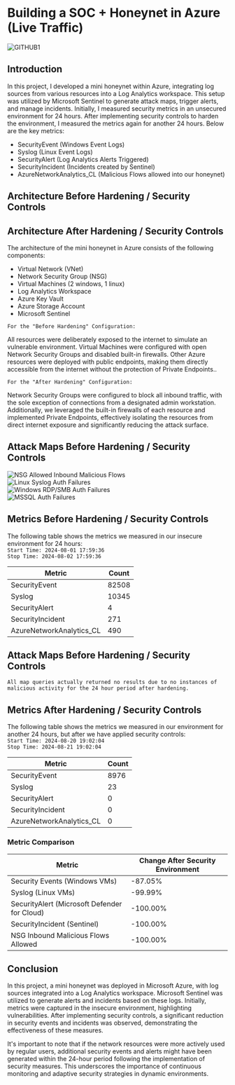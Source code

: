 # Building a SOC + Honeynet in Azure (Live Traffic)

![GITHUB1](https://github.com/user-attachments/assets/0d4fb2b6-cd36-4725-bd89-85652af0aeca)

## Introduction

In this project, I developed a mini honeynet within Azure, integrating log sources from various resources into a Log Analytics workspace. This setup was utilized by Microsoft Sentinel to generate attack maps, trigger alerts, and manage incidents. Initially, I measured security metrics in an unsecured environment for 24 hours. After implementing security controls to harden the environment, I measured the metrics again for another 24 hours. Below are the key metrics:


- SecurityEvent (Windows Event Logs)
- Syslog (Linux Event Logs)
- SecurityAlert (Log Analytics Alerts Triggered)
- SecurityIncident (Incidents created by Sentinel)
- AzureNetworkAnalytics_CL (Malicious Flows allowed into our honeynet)

## Architecture Before Hardening / Security Controls
<!--
![Architecture Diagram]()
-->

## Architecture After Hardening / Security Controls
<!--
![Architecture Diagram]()
-->
The architecture of the mini honeynet in Azure consists of the following components:

- Virtual Network (VNet)
- Network Security Group (NSG)
- Virtual Machines (2 windows, 1 linux)
- Log Analytics Workspace
- Azure Key Vault
- Azure Storage Account
- Microsoft Sentinel

`For the "Before Hardening" Configuration:`

All resources were deliberately exposed to the internet to simulate an vulnerable environment. Virtual Machines were configured with open Network Security Groups and disabled built-in firewalls. Other Azure resources were deployed with public endpoints, making them directly accessible from the internet without the protection of Private Endpoints..

`For the "After Hardening" Configuration:`

Network Security Groups were configured to block all inbound traffic, with the sole exception of connections from a designated admin workstation. Additionally, we leveraged the built-in firewalls of each resource and implemented Private Endpoints, effectively isolating the resources from direct internet exposure and significantly reducing the attack surface.

## Attack Maps Before Hardening / Security Controls

![NSG Allowed Inbound Malicious Flows](https://github.com/user-attachments/assets/42116407-051d-4bf9-a61e-d23d97266278)<br>
![Linux Syslog Auth Failures](https://github.com/user-attachments/assets/d3c03b6f-5b3e-48f7-abc3-31b17febeae4)<br>
![Windows RDP/SMB Auth Failures](https://github.com/user-attachments/assets/57c45470-513e-48dc-a3ac-e1508ba13268)<br>
![MSSQL Auth Failures](https://github.com/user-attachments/assets/9a8fbce9-21ac-4085-adc1-4e99b77bc933)<br>

## Metrics Before Hardening / Security Controls

The following table shows the metrics we measured in our insecure environment for 24 hours:
<br />
`Start Time: 2024-08-01 17:59:36` <br/>
`Stop Time: 2024-08-02 17:59:36`

| Metric                   | Count
| ------------------------ | -----
| SecurityEvent            | 82508
| Syslog                   | 10345
| SecurityAlert            | 4
| SecurityIncident         | 271
| AzureNetworkAnalytics_CL | 490

## Attack Maps Before Hardening / Security Controls

```All map queries actually returned no results due to no instances of malicious activity for the 24 hour period after hardening.```

## Metrics After Hardening / Security Controls

The following table shows the metrics we measured in our environment for another 24 hours, but after we have applied security controls:
<br />
`Start Time: 2024-08-20 19:02:04` <br/>
`Stop Time: 2024-08-21 19:02:04`

| Metric                   | Count
| ------------------------ | -----
| SecurityEvent            | 8976
| Syslog                   | 23
| SecurityAlert            | 0
| SecurityIncident         | 0
| AzureNetworkAnalytics_CL | 0

### Metric Comparison  

| Metric                                       | Change After Security Environment
| -------------------------------------------- | ---------------------------------
| Security Events (Windows VMs)                | -87.05%
| Syslog (Linux VMs)                           | -99.99%
| SecurityAlert (Microsoft Defender for Cloud) | -100.00%
| SecurityIncident (Sentinel)                  | -100.00%
| NSG Inbound Malicious Flows Allowed          | -100.00%

## Conclusion

In this project, a mini honeynet was deployed in Microsoft Azure, with log sources integrated into a Log Analytics workspace. Microsoft Sentinel was utilized to generate alerts and incidents based on these logs. Initially, metrics were captured in the insecure environment, highlighting vulnerabilities. After implementing security controls, a significant reduction in security events and incidents was observed, demonstrating the effectiveness of these measures.

It's important to note that if the network resources were more actively used by regular users, additional security events and alerts might have been generated within the 24-hour period following the implementation of security measures. This underscores the importance of continuous monitoring and adaptive security strategies in dynamic environments.
